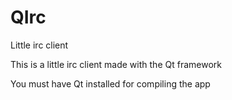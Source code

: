 QIrc
====

Little irc client

This is a little irc client made with the Qt framework

You must have Qt installed for compiling the app
